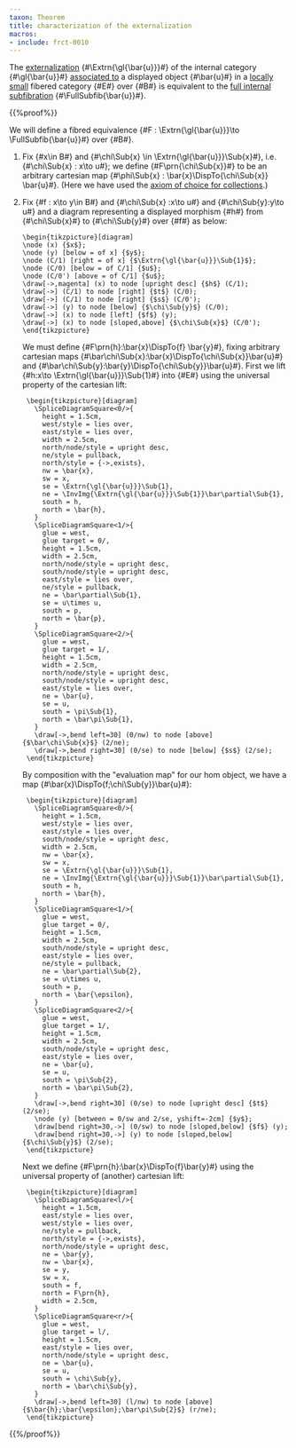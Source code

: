 ```yaml
---
taxon: Theorem
title: characterization of the externalization
macros:
- include: frct-0010
---
```


The [externalization](frct-001R) {#\Extrn{\gl{\bar{u}}}#} of the internal category {#\gl{\bar{u}}#} [associated to](frct-003Q) a displayed object {#\bar{u}#} in a [locally small](frct-001B) fibered category {#E#} over {#B#} is equivalent to the [full internal subfibration](frct-0010) {#\FullSubfib{\bar{u}}#}.

{{%proof%}}

We will define a fibred equivalence {#F : \Extrn{\gl{\bar{u}}}\to \FullSubfib{\bar{u}}#} over {#B#}.

1. Fix {#x\in B#} and {#\chi\Sub{x} \in \Extrn{\gl{\bar{u}}}\Sub{x}#}, i.e. {#\chi\Sub{x} : x\to u#}; we define {#F\prn{\chi\Sub{x}}#} to be an arbitrary cartesian map {#\phi\Sub{x} : \bar{x}\DispTo{\chi\Sub{x}} \bar{u}#}. (Here we have used the [axiom of choice for collections](frct-000R).)

2. Fix {#f : x\to y\in B#} and {#\chi\Sub{x} :x\to u#} and {#\chi\Sub{y}:y\to u#} and a diagram representing a displayed morphism {#h#} from {#\chi\Sub{x}#} to {#\chi\Sub{y}#} over {#f#} as below:
   ```render-latex
   \begin{tikzpicture}[diagram]
   \node (x) {$x$};
   \node (y) [below = of x] {$y$};
   \node (C/1) [right = of x] {$\Extrn{\gl{\bar{u}}}\Sub{1}$};
   \node (C/0) [below = of C/1] {$u$};
   \node (C/0') [above = of C/1] {$u$};
   \draw[->,magenta] (x) to node [upright desc] {$h$} (C/1);
   \draw[->] (C/1) to node [right] {$t$} (C/0);
   \draw[->] (C/1) to node [right] {$s$} (C/0');
   \draw[->] (y) to node [below] {$\chi\Sub{y}$} (C/0);
   \draw[->] (x) to node [left] {$f$} (y);
   \draw[->] (x) to node [sloped,above] {$\chi\Sub{x}$} (C/0');
   \end{tikzpicture}
   ```

   We must define {#F\prn{h}:\bar{x}\DispTo{f} \bar{y}#}, fixing arbitrary
   cartesian maps {#\bar\chi\Sub{x}:\bar{x}\DispTo{\chi\Sub{x}}\bar{u}#} and
   {#\bar\chi\Sub{y}:\bar{y}\DispTo{\chi\Sub{y}}\bar{u}#}. First we lift {#h:x\to \Extrn{\gl{\bar{u}}}\Sub{1}#}
   into {#E#} using the universal property of the cartesian lift:
   ```render-latex
    \begin{tikzpicture}[diagram]
      \SpliceDiagramSquare<0/>{
        height = 1.5cm,
        west/style = lies over,
        east/style = lies over,
        width = 2.5cm,
        north/node/style = upright desc,
        ne/style = pullback,
        north/style = {->,exists},
        nw = \bar{x},
        sw = x,
        se = \Extrn{\gl{\bar{u}}}\Sub{1},
        ne = \InvImg{\Extrn{\gl{\bar{u}}}\Sub{1}}\bar\partial\Sub{1},
        south = h,
        north = \bar{h},
      }
      \SpliceDiagramSquare<1/>{
        glue = west,
        glue target = 0/,
        height = 1.5cm,
        width = 2.5cm,
        north/node/style = upright desc,
        south/node/style = upright desc,
        east/style = lies over,
        ne/style = pullback,
        ne = \bar\partial\Sub{1},
        se = u\times u,
        south = p,
        north = \bar{p},
      }
      \SpliceDiagramSquare<2/>{
        glue = west,
        glue target = 1/,
        height = 1.5cm,
        width = 2.5cm,
        north/node/style = upright desc,
        south/node/style = upright desc,
        east/style = lies over,
        ne = \bar{u},
        se = u,
        south = \pi\Sub{1},
        north = \bar\pi\Sub{1},
      }
      \draw[->,bend left=30] (0/nw) to node [above] {$\bar\chi\Sub{x}$} (2/ne);
      \draw[->,bend right=30] (0/se) to node [below] {$s$} (2/se);
    \end{tikzpicture}
   ```

   By composition with the "evaluation map" for our hom object, we have a map {#\bar{x}\DispTo{f;\chi\Sub{y}}\bar{u}#}:
   ```render-latex
    \begin{tikzpicture}[diagram]
      \SpliceDiagramSquare<0/>{
        height = 1.5cm,
        west/style = lies over,
        east/style = lies over,
        south/node/style = upright desc,
        width = 2.5cm,
        nw = \bar{x},
        sw = x,
        se = \Extrn{\gl{\bar{u}}}\Sub{1},
        ne = \InvImg{\Extrn{\gl{\bar{u}}}\Sub{1}}\bar\partial\Sub{1},
        south = h,
        north = \bar{h},
      }
      \SpliceDiagramSquare<1/>{
        glue = west,
        glue target = 0/,
        height = 1.5cm,
        width = 2.5cm,
        south/node/style = upright desc,
        east/style = lies over,
        ne/style = pullback,
        ne = \bar\partial\Sub{2},
        se = u\times u,
        south = p,
        north = \bar{\epsilon},
      }
      \SpliceDiagramSquare<2/>{
        glue = west,
        glue target = 1/,
        height = 1.5cm,
        width = 2.5cm,
        south/node/style = upright desc,
        east/style = lies over,
        ne = \bar{u},
        se = u,
        south = \pi\Sub{2},
        north = \bar\pi\Sub{2},
      }
      \draw[->,bend right=30] (0/se) to node [upright desc] {$t$} (2/se);
      \node (y) [between = 0/sw and 2/se, yshift=-2cm] {$y$};
      \draw[bend right=30,->] (0/sw) to node [sloped,below] {$f$} (y);
      \draw[bend right=30,->] (y) to node [sloped,below] {$\chi\Sub{y}$} (2/se);
    \end{tikzpicture}
   ```

   Next we define {#F\prn{h}:\bar{x}\DispTo{f}\bar{y}#} using the universal property of (another) cartesian lift:
   ```render-latex
    \begin{tikzpicture}[diagram]
      \SpliceDiagramSquare<l/>{
        height = 1.5cm,
        east/style = lies over,
        west/style = lies over,
        ne/style = pullback,
        north/style = {->,exists},
        north/node/style = upright desc,
        ne = \bar{y},
        nw = \bar{x},
        se = y,
        sw = x,
        south = f,
        north = F\prn{h},
        width = 2.5cm,
      }
      \SpliceDiagramSquare<r/>{
        glue = west,
        glue target = l/,
        height = 1.5cm,
        east/style = lies over,
        north/node/style = upright desc,
        ne = \bar{u},
        se = u,
        south = \chi\Sub{y},
        north = \bar\chi\Sub{y},
      }
      \draw[->,bend left=30] (l/nw) to node [above] {$\bar{h};\bar{\epsilon};\bar\pi\Sub{2}$} (r/ne);
    \end{tikzpicture}
   ```

{{%/proof%}}
